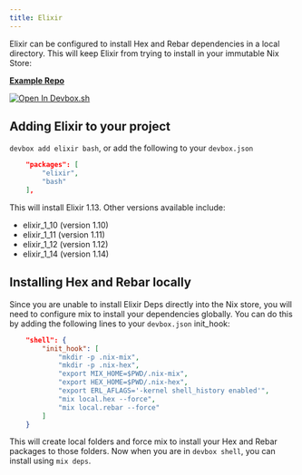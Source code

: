 ```yaml
---
title: Elixir
---
```


Elixir can be configured to install Hex and Rebar dependencies in a local directory. This will keep Elixir from trying to install in your immutable Nix Store: 

[**Example Repo**](https://github.com/jetpack-io/devbox/tree/main/examples/development/elixir/elixir_hello)

[![Open In Devbox.sh](https://jetpack.io/img/devbox/open-in-devbox.svg)](https://devbox.sh/github.com/jetpack-io/devbox?folder=examples/development/elixir/elixir_hello)


## Adding Elixir to your project

`devbox add elixir bash`, or add the following to your `devbox.json`

```json
    "packages": [
        "elixir",
        "bash"
    ],
```

This will install Elixir 1.13. 
Other versions available include: 

* elixir_1_10 (version 1.10)
* elixir_1_11 (version 1.11)
* elixir_1_12 (version 1.12)
* elixir_1_14 (version 1.14)

## Installing Hex and Rebar locally

Since you are unable to install Elixir Deps directly into the Nix store, you will need to configure mix to install your dependencies globally. You can do this by adding the following lines to your `devbox.json` init_hook:

```json
    "shell": {
        "init_hook": [
            "mkdir -p .nix-mix",
            "mkdir -p .nix-hex",
            "export MIX_HOME=$PWD/.nix-mix",
            "export HEX_HOME=$PWD/.nix-hex",
            "export ERL_AFLAGS='-kernel shell_history enabled'",
            "mix local.hex --force",
            "mix local.rebar --force"
        ]
    }
```

This will create local folders and force mix to install your Hex and Rebar packages to those folders. Now when you are in `devbox shell`, you can install using `mix deps`.